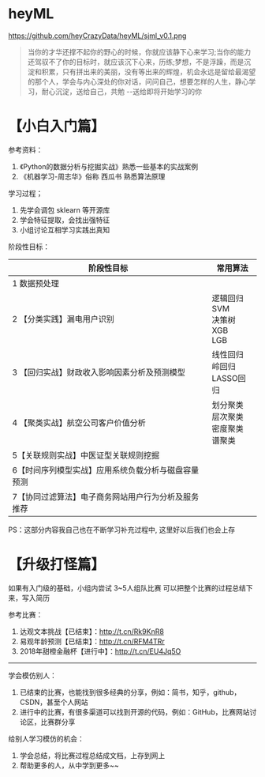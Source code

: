 # heyML
https://github.com/heyCrazyData/heyML/sjml_v0.1.png

> 当你的才华还撑不起你的野心的时候，你就应该静下心来学习;当你的能力还驾驭不了你的目标时，就应该沉下心来，历练;梦想，不是浮躁，而是沉淀和积累，只有拼出来的美丽，没有等出来的辉煌，机会永远是留给最渴望的那个人，学会与内心深处的你对话，问问自己，想要怎样的人生，静心学习，耐心沉淀，送给自己，共勉	--送给即将开始学习的你		

# 【小白入门篇】

参考资料：

1. 《Python的数据分析与挖掘实战》熟悉一些基本的实战案例
2. 《机器学习-周志华》俗称 西瓜书 熟悉算法原理

学习过程；

1. 先学会调包 sklearn 等开源库
2. 学会特征提取，会找出强特征
3. 小组讨论互相学习实践出真知

阶段性目标：

| 阶段性目标| 常用算法|
| --- | --- | 
| 1 数据预处理| | |
| 2 【分类实践】漏电用户识别 | 逻辑回归<br>SVM<br>决策树<br>XGB<br>LGB|
| 3 【回归实战】财政收入影响因素分析及预测模型 | 线性回归<br>岭回归<br>LASSO回归 |
| 4 【聚类实战】航空公司客户价值分析 | 划分聚类<br>层次聚类<br>密度聚类<br>谱聚类 | 
| 5【关联规则实战】中医证型关联规则挖掘 |
| 6【时间序列模型实战】应用系统负载分析与磁盘容量预测 |
| 7【协同过滤算法】电子商务网站用户行为分析及服务推荐 |

PS：这部分内容我自己也在不断学习补充过程中, 这里好以后我们也会上存




# 【升级打怪篇】

如果有入门级的基础，小组内尝试 3~5人组队比赛
可以把整个比赛的过程总结下来，写入简历

参考比赛：
1. 达观文本挑战【已结束】：http://t.cn/Rk9KnR8
2. 易观年龄预测【已结束】：http://t.cn/RFM4TRr
3. 2018年甜橙金融杯【进行中】：http://t.cn/EU4Jq5O

----------

学会模仿别人：
1. 已结束的比赛，也能找到很多经典的分享，例如：简书，知乎，github，CSDN，甚至个人网站
2. 进行中的比赛，有很多渠道可以找到开源的代码，例如：GitHub，比赛网站讨论区，比赛群分享

给别人学习模仿的机会：
1. 学会总结，将比赛过程总结成文档，上存到网上 
2. 帮助更多的人，从中学到更多~~








